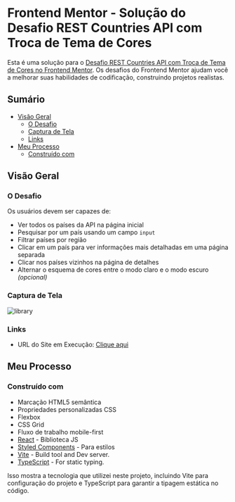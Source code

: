 # Frontend Mentor - Solução do Desafio REST Countries API com Troca de Tema de Cores

Esta é uma solução para o [Desafio REST Countries API com Troca de Tema de Cores no Frontend Mentor](https://www.frontendmentor.io/challenges/rest-countries-api-with-color-theme-switcher-5cacc469fec04111f7b848ca). Os desafios do Frontend Mentor ajudam você a melhorar suas habilidades de codificação, construindo projetos realistas.

## Sumário

- [Visão Geral](#visão-geral)
  - [O Desafio](#o-desafio)
  - [Captura de Tela](#captura-de-tela)
  - [Links](#links)
- [Meu Processo](#meu-processo)
  - [Construído com](#construído-com)

## Visão Geral

### O Desafio

Os usuários devem ser capazes de:

- Ver todos os países da API na página inicial
- Pesquisar por um país usando um campo `input`
- Filtrar países por região
- Clicar em um país para ver informações mais detalhadas em uma página separada
- Clicar nos países vizinhos na página de detalhes
- Alternar o esquema de cores entre o modo claro e o modo escuro *(opcional)*

### Captura de Tela

![library](https://github.com/ManuelFerreira90/Country-Library/assets/105729881/6afc9626-2c60-49ab-a45b-9584ea8df5f9)

### Links

- URL do Site em Execução: [Clique aqui](https://manuelferreira90.github.io/Country-Library/)

## Meu Processo

### Construído com

- Marcação HTML5 semântica
- Propriedades personalizadas CSS
- Flexbox
- CSS Grid
- Fluxo de trabalho mobile-first
- [React](https://reactjs.org/) - Biblioteca JS
- [Styled Components](https://styled-components.com/) - Para estilos
- [Vite](https://vitejs.dev/) - Build tool and Dev server.
- [TypeScript](https://www.typescriptlang.org/) - For static typing.

Isso mostra a tecnologia que utilizei neste projeto, incluindo Vite para configuração do projeto e TypeScript para garantir a tipagem estática no código.
